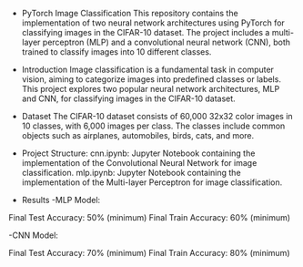 - PyTorch Image Classification
This repository contains the implementation of two neural network architectures using PyTorch for classifying images in the CIFAR-10 dataset. The project includes a multi-layer perceptron (MLP) and a convolutional neural network (CNN), both trained to classify images into 10 different classes.



- Introduction
Image classification is a fundamental task in computer vision, aiming to categorize images into predefined classes or labels. This project explores two popular neural network architectures, MLP and CNN, for classifying images in the CIFAR-10 dataset.




- Dataset
The CIFAR-10 dataset consists of 60,000 32x32 color images in 10 classes, with 6,000 images per class. The classes include common objects such as airplanes, automobiles, birds, cats, and more.



- Project Structure:
cnn.ipynb: Jupyter Notebook containing the implementation of the Convolutional Neural Network for image classification.
mlp.ipynb: Jupyter Notebook containing the implementation of the Multi-layer Perceptron for image classification.

- Results
  -MLP Model:

Final Test Accuracy: 50% (minimum)
Final Train Accuracy: 60% (minimum)

  -CNN Model:

Final Test Accuracy: 70% (minimum)
Final Train Accuracy: 80% (minimum)
